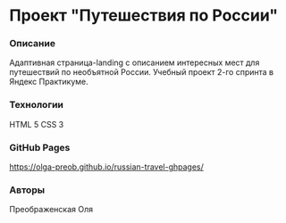 ﻿# Проект "Путешествия по России"

### Описание
Адаптивная страница-landing с описанием интересных мест для путешествий по необъятной России.
Учебный проект 2-го спринта в Яндекс Практикуме.

### Технологии
HTML 5
CSS 3

### GitHub Pages
https://olga-preob.github.io/russian-travel-ghpages/

### Авторы
Преображенская Оля
